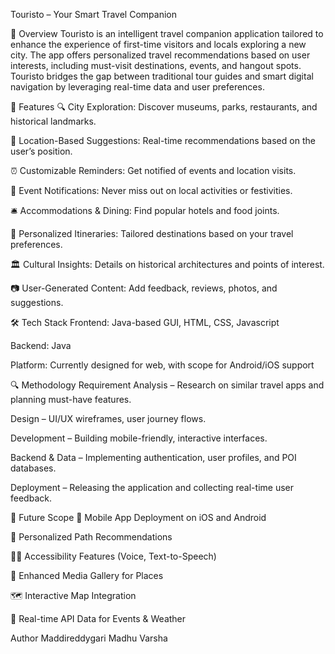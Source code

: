 Touristo – Your Smart Travel Companion

📘 Overview
Touristo is an intelligent travel companion application tailored to enhance the experience of first-time visitors and locals exploring a new city. The app offers personalized travel recommendations based on user interests, including must-visit destinations, events, and hangout spots. Touristo bridges the gap between traditional tour guides and smart digital navigation by leveraging real-time data and user preferences.


📱 Features
🔍 City Exploration: Discover museums, parks, restaurants, and historical landmarks.

📍 Location-Based Suggestions: Real-time recommendations based on the user’s position.

⏰ Customizable Reminders: Get notified of events and location visits.

📆 Event Notifications: Never miss out on local activities or festivities.

🛎️ Accommodations & Dining: Find popular hotels and food joints.

🧭 Personalized Itineraries: Tailored destinations based on your travel preferences.

🏛️ Cultural Insights: Details on historical architectures and points of interest.

📷 User-Generated Content: Add feedback, reviews, photos, and suggestions.


🛠️ Tech Stack
Frontend: Java-based GUI, HTML, CSS, Javascript

Backend: Java

Platform: Currently designed for web, with scope for Android/iOS support


🔍 Methodology
Requirement Analysis – Research on similar travel apps and planning must-have features.

Design – UI/UX wireframes, user journey flows.

Development – Building mobile-friendly, interactive interfaces.

Backend & Data – Implementing authentication, user profiles, and POI databases.

Deployment – Releasing the application and collecting real-time user feedback.


🔮 Future Scope
📱 Mobile App Deployment on iOS and Android

🧭 Personalized Path Recommendations

🧏‍♀️ Accessibility Features (Voice, Text-to-Speech)

📸 Enhanced Media Gallery for Places

🗺️ Interactive Map Integration

🔄 Real-time API Data for Events & Weather


Author 
Maddireddygari Madhu Varsha